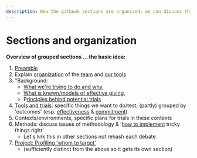 ```yaml
---
description: How the gitbook sections are organized; we can discuss this
---
```


# Sections and organization

**Overview of grouped sections ... the basic idea:**

1. [Preamble](../)
2. Explain [organization](sections-and-organization.md) of the [team](our-team-and-resources/) and [our tools ](https://github.com/daaronr/effective_giving_market_testing/tree/76fd750340efe8794ed505cc87e8e0905ddeb98e/organization-and-overview/how-this-gitbook-works/README.md)
3. "Background:
   * [What we're trying to do and why](../background/the-challenge-how-little-we-know-about-drivers-of-effective-ineffective-giving.md),
   * [What is known/models of effective giving](../background/models-theories-psychological-norms.md), 
   * P[rinciples behind potential trials](../background/tools-interventions-principles.md)
4. [Tools and trials](../proposed-tools-for-motivating-effective-giving/tools-and-trials-overview.md): specific things we want to do/test; \(partly\) grouped by 'outcomes' \(esp. [effectiveness](../proposed-tools-for-motivating-effective-giving/oc-effective-donation-consider-effectiveness/) & [commitment](../proposed-tools-for-motivating-effective-giving/moral-duty-of-well-off/)\)
5. Contexts/environments, specific plans for trials in these contexts
6. Methods: discuss issues of methodology & '[how to implement](https://github.com/daaronr/effective_giving_market_testing/tree/76fd750340efe8794ed505cc87e8e0905ddeb98e/contexts-and-environments-for-testing/implementation-and-collecting-data-issues/README.md) tricky things right' 
   * Let's link this in other sections not rehash each debate
7. [Project: Profiling 'whom to target' ](../profiling-and-segmentation/profiling-discussion.md)
   * \(sufficiently distinct from the above so it gets its own section\) 

